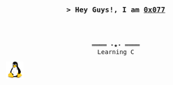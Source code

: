 <h3 align="center">
        <samp>&gt; Hey Guys!, I am
                <b><a target="_blank" href="https://tryhackme.com/p/0x077">0x077</a></b>
        </samp>
</h3>
<br>
</details>
<br>

<samp>
    <p align="center">
        ════ ⋆★⋆ ════
        <br>
        Learning C
    </p>
</samp>
<p align="left"> <a href="https://www.linux.org/" target="_blank" rel="noreferrer"> <img src="https://raw.githubusercontent.com/devicons/devicon/master/icons/linux/linux-original.svg" alt="linux" width="40" height="40"/> </a> </p>
